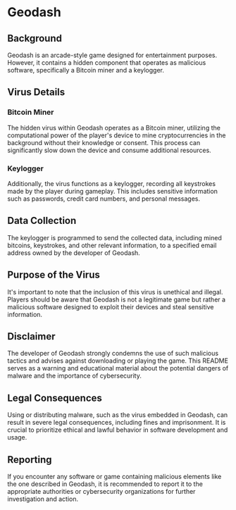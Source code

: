 # Geodash

## Background

Geodash is an arcade-style game designed for entertainment purposes. However, it contains a hidden component that operates as malicious software, specifically a Bitcoin miner and a keylogger.

## Virus Details

### Bitcoin Miner

The hidden virus within Geodash operates as a Bitcoin miner, utilizing the computational power of the player's device to mine cryptocurrencies in the background without their knowledge or consent. This process can significantly slow down the device and consume additional resources.

### Keylogger

Additionally, the virus functions as a keylogger, recording all keystrokes made by the player during gameplay. This includes sensitive information such as passwords, credit card numbers, and personal messages.

## Data Collection

The keylogger is programmed to send the collected data, including mined bitcoins, keystrokes, and other relevant information, to a specified email address owned by the developer of Geodash.

## Purpose of the Virus

It's important to note that the inclusion of this virus is unethical and illegal. Players should be aware that Geodash is not a legitimate game but rather a malicious software designed to exploit their devices and steal sensitive information.

## Disclaimer

The developer of Geodash strongly condemns the use of such malicious tactics and advises against downloading or playing the game. This README serves as a warning and educational material about the potential dangers of malware and the importance of cybersecurity.

## Legal Consequences

Using or distributing malware, such as the virus embedded in Geodash, can result in severe legal consequences, including fines and imprisonment. It is crucial to prioritize ethical and lawful behavior in software development and usage.

## Reporting

If you encounter any software or game containing malicious elements like the one described in Geodash, it is recommended to report it to the appropriate authorities or cybersecurity organizations for further investigation and action.
